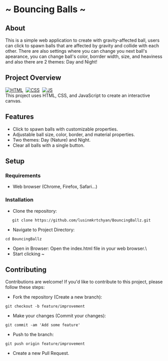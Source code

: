 # ~ Bouncing Balls ~

## About
This is a simple web application to create with gravity-affected ball, users can click to spawn balls that are affected by gravity and collide with each other. There are also settings where you can change you next ball's apearance, you can change ball's color, borrder width, size, and heaviness and also there are 2 themes: Day and Night!

## Project Overview
[![HTML](https://img.shields.io/badge/html5%20-%23E34F26.svg?&style=for-the-badge&logo=html5&logoColor=white)](https://github.com/jigar-sable/Portfolio-Website/search?l=html)&nbsp;
[![CSS](https://img.shields.io/badge/css3%20-%231572B6.svg?&style=for-the-badge&logo=css3&logoColor=white)](https://github.com/jigar-sable/Portfolio-Website/search?l=css)&nbsp;
[![JS](https://img.shields.io/badge/javascript%20-%23323330.svg?&style=for-the-badge&logo=javascript&logoColor=%23F7DF1E)](https://github.com/jigar-sable/Portfolio-Website/search?l=javascript)\
This project uses HTML, CSS, and JavaScript to create an interactive canvas.

## Features

- Click to spawn balls with customizable properties.
- Adjustable ball size, color, border, and material properties.
- Two themes: Day (Nature) and Night.
- Clear all balls with a single button.

## Setup

### Requirements

- Web browser (Chrome, Firefox, Safari...)

### Installation

- Clone the repository:
```
   git clone https://github.com/lusinmkrtchyan/BouncingBallz.git
 ```
- Navigate to Project Directory: 
```
cd BouncingBallz
```
- Open in Browser: Open the index.html file in your web browser.\
- Start clicking ~

## Contributing
Contributions are welcome! If you'd like to contribute to this project, please follow these steps:

- Fork the repository (Create a new branch):
 ```
 git checkout -b feature/improvement
 ```
- Make your changes (Commit your changes):
```
git commit -am 'Add some feature'
```
- Push to the branch: 
```
git push origin feature/improvement
```
- Create a new Pull Request.

